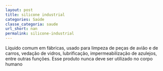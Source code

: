 ```yaml
---
layout: post
title: silicone industrial
categories: Saúde
classe_categoria: saude
url_short: nan
permalink: silicone-industrial
---
```

Líquido comum em fábricas, usado para limpeza de peças de avião e de carros, vedação de vidros, lubrificação, impermeabilização de azulejos, entre outras funções. Esse produto nunca deve ser utilizado no corpo humano
